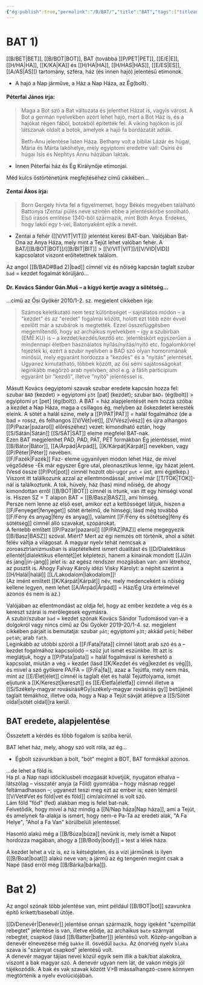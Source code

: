 ```yaml
---
{"dg-publish":true,"permalink":"/B/BAT/","title":"BAT","tags":["titleandheadingonedontmatch","multipleentries","stitched"],"created":"2025-04-30T17:28","updated":"2025-04-30T17:29"}
---
```



# BAT 1)

[[B/BET\|BET]], [[B/BOT\|BOT]], BAT (továbbá [[P/PET\|PET]], [[E/E\|E]], [[H/HA\|HA]], [[K/KA\|KA]] és [[H/HA\|HA]], [[H/HAS\|HAS]], [[E/ES\|ES]], [[A/AS\|AS]]) tartomány, szféra, ház (és innen hajó) jelentésű etimonok.  
- A hajó a Nap járműve, a Ház a Nap Háza, az Ég(bolt).

#### Péterfai János írja:

> Maga a Bot szó a Bat változata és jelenthet Házat is, vagyis várost. A Bot a germán nyelvekben azért lehet hajó, mert a Bot Ház is, és a hajókat régen fából, botokból építették fel. A viking hajókon is jól látszanak oldalt a botok, amelyek a hajó fa bordázatát adták.  
> 
> Beth-Anu jelentése Isten Háza. Bethany volt a bibliai Lázár és húgai, Mária és Márta lakóhelye, mely egyiptomi eredetre vall: Osiris és húgai Isis és Nephtys Annu házában laktak.  
- Innen Péterfai ház és Ég Királynője etimonjai.

Méd kulcs őstörténetünk megfejtéséhez című cikkében...  

#### Zentai Ákos írja:  

> Born Gergely hívta fel a figyelmemet, hogy Békés megyében található Battonya tZentai pülés neve szintén ebbe a jelentéskörbe sorolható. Első írásos említése 1340-ből származik, mint Both Anya. Érdekes, hogy lakói egy t-vel, Batonyaként ejtik a nevét.  
- Zentai a fehér ([[V/VIT\|VIT]]) jelentést keresi BAT-ban. Valójában Bat-Ona az Anya Háza, mely mint a Tejút lehet valóban fehér. A BAT/[[B/BOT\|BOT]]/[[B/BIT\|BIT]] > [[V/VIT\|VIT]]/[[V/VID\|VID]] kapcsolatot viszont erőltetettnek találom.

Az angol [[B/BAD#Bad 2)\|bad]] címnél víz és nőiség kapcsán taglalt szubar `bad` = kezdet fogalmát körüljáró...  

#### Dr. Kovács Sándor Gán.Muš – a kígyó kertje avagy a sötétség...

...című az Ősi Gyökér 2010/1-2. sz. megjelent cikkében írja:  
> Számos keletkutató nem tesz különbséget – sajnálatos módon – a "kezdet" és az "eredet" fogalmai között, holott ezt több ezer évvel ezelőtt már a szubárok is megtették. Ezzel összefüggésben megemlítendő, hogy az archaikus nyelvekben – így a szubirban (EME.KU) is – a kezdet/kezdés/kezdő etc. jelentéskört egyszerűen a mindennapi életben használatos nyílás/nyitás/nyitó etc. fogalomkörrel fejezték ki, ezért a szubir nyelvben a BAD szó olyan homonimának minősül, mely egyaránt hordozza a "kezdés" és a "nyitás" jelentését. Ugyanez kimutatható, többek között, az ősi sémi sajátosságokat leginkább megőrző arab nyelvben, ahol e.g. a fâtih participium egyaránt bír "kezdő", illetve "nyitó" jelentéssel is.  

Másutt Kovács óegyiptomi szavak szubar eredete kapcsán hozza fel: szubar `BAD` (kezdet) > egyiptomi `p3t` \[pat\] (kezdet); szubar `BAD₅` (ég(bolt)) > egyiptomi `pt` \[pet\] (ég(bolt)). A BAT = ház alapjelentését nem hozza szóba: a kezdet a Nap Háza, maga a csillagos ég, melyben az őskezdetet keresték eleink. A sötét a halál színe, mely a [[P/PAT\|PAT]] = halál fogalmához (de a bad = rossz, és felhangos [[V/Vét\|vét]], [[V/Vész\|vész]] és újra alhangos [[P/Pazar\|pazarol]] előrészéhez) vezet: kimondható eztán, hogy [[S/Sátán\|Sátán]] [[S/SÁT\|SÁT]] eleme megfelel BAT-nak.  
Ezen BAT megjelenhet PAD, PÁD, PÁT, PÉT formákban Ég jelentéssel, mint [[B/Bátor\|Bátor]], [[A/Árpád\|Árpád]], [[K/Kárpát\|Kárpát]] nevekben, vagy [[P/Péter\|Péter]] nevében.  
[[F/Fazék\|Fazék]] Faz- eleme ugyanilyen módon lehet Ház, de mivel végződése -Ék már egyszer Égre utal, pleonasztikus lenne, így házat jelent. (Vesd össze [[P/Pot\|pot]] címnél hozott obi-ugor `put` = üst, ami égjelkép.)  
Viszont itt találkozunk azzal az ellentmondással, amivel már [[T/TOK\|TOK]]-nál is találkoztunk. A tok, hüvely, ház (has) mind nőiség, de ahogy kimondottan erről [[B/BOT\|BOT]] címnél is írtunk, van itt egy hímségi vonal is. Hiszen SZ = T alapon BAT = [[B/Basz\|BASZ]], ami hímség.  
Persze nem lenne az első eset, amikor ezt a kettősséget látjuk, hiszen a [[F/Fenyeget\|fenyeget]] sötét értelmű, de hímségi; lásd még továbbá [[F/Fény és anyag\|fény és anyag]], valamint [[F/Fény és sötétség\|fény és sötétség]] címnél álló szavakat, szópárokat.  
A fentebb említett [[P/Pazar\|pazarol]] [[P/PAZ\|PAZ]] eleme megegyezik [[B/Basz\|BASZ]] szóval. Miért? Mert az égi nemzés ott történik, ahol a sötét félév váltja a világosat. A magyar nyelv tehát nemcsak a zoroasztrianizmusban is alaptételként ismert dualitást és [[D/Dialektikus ellentét\|dialektikus ellentét]]et képletezi, hanem a kínainak mondott [[J/Jin és jang\|jin-jang]] jelet is: az egész rendszer mozgásban van: ami létrehoz, az pusztít is. Ahogy Falvay Károly idézi Visky Károlyt: a néphit szerint a [[H/Halál\|halál]] [[L/Lakodalom\|lakodalom]]!  
(Az imént említett [[K/Kárpát\|Kárpát]] név, mely medenceként is nőiség kellene legyen, nem lehet [[A/Árpád\|Árpád]] = Ház/Ég Ura értelmével azonos és nem is az.)  

Valójában az ellentmondást az oldja fel, hogy az ember kezdete a vég és a kereszt szárai is merőlegesek egymásra.  
A szubir/szubar `bad` = kezdet szónak Kovács Sándor Tudomásod van-e a dolgokról vagy nincs című az Ősi Gyökér 2019-20/1-4. sz. megjelent cikkében párjait is bemutatja: szubar `pát`; egyiptomi `p3t`; akkád `petû`; héber `petah`; arab `fatḥ`.  
Leginkább az utóbbi szóról a [[F/Fata\|fata]] címnél látott arab szó és a – kezdet fogalmához kapcsolódó – szűz jut ismét eszünkbe. Itt azt is meglátjuk, hogy a [[P/Pata\|pata]] = halál fogalmával is kereshető a kapcsolat, miután a vég = kezdet (lásd [[K/Kezdet és vég\|kezdet és vég]]), és mivel a szó gyökere PA/FA = [[F/Fa\|fa]], azaz a Tejútfa, mely nem más, mint az [[E/Élet\|élet]] címnél is taglalt élet és halál Tejútfolyama, ismét eljutunk a [[K/Kereszt\|kereszt]] és [[E/Életfa\|életfa]] címnél illetve a [[S/Székely-magyar rovásírás#Gy\|székely-magyar rovásírás gy]] betűjénél taglalt témákhoz, illetve oda, hogy a Nap a Tejút sávját átlépve a [[S/Sötét oldal\|sötét oldal]]ra kerül.  

## BAT eredete, alapjelentése

Összetett a kérdés és több fogalom is szóba kerül.  

BAT lehet ház, mely, ahogy szó volt róla, az ég...
- Égbolt szavunkban a bolt, "bót" megint a BOT, BAT formákkal azonos.

...de lehet a föld is.  
Ha pl. a Nap napi időciklusbeli mozgását követjük, nyugaton elhalva – látszólag – visszatér anyja (a Föld) gyomrába – hogy másnap reggel feltámadhasson –; ugyanezt teszi meg ezt az ember is; ezen témáról [[V/Vet#Vet és föld\|vet és föld]] cím/alcímnél is volt szó.  
Lám föld "föd" (fed) alakban meg is felel bat-nak.  
Felvetődik, hogy mivel a ház mindig a [[N/Nap háza\|Nap háza]], ami a Tejút, és amelynek fa-alakja is ismert, hogy nem-e Pa-Ta az eredeti alak, "A Fa Helye", "Ahol a Fa Van" körülbelüli jelentéssel.  

Hasonló alakú még a [[B/Búza\|búza]] nevünk is, mely ismét a Napot hordozza magában, ahogy a [[B/Body\|body]] = test a lélek háza.  

A kezdet lehet a víz is, ez is kétségtelen, és a vízi járműnek is ilyen ([[B/Boat\|boat]]) alakú neve van; a jármű az ég tengerén megint csak a Napé (lásd erről még [[B/Bárka\|bárka]]).  

# Bat 2)

Az angol szónak több jelentése van, mint például [[B/BOT\|bot]] szavunkra építő krikett/baseball ütője.  

[[D/Denevér\|Denevér]] jelentése onnan származik, hogy igeként "szempillát rebegtet" jelentése is van, illetve elődje, az archaikus `bate` szárnyat rebegtet, csapkod (lásd [[B/Batter\|batter]]) jelentésű volt. Közép-angolban a denevér elnevezése még `bakke` ill. ósvédül `backa`. Az ónorvég nyelv `blaka` szava is "szárnyat csapkod" jelentésű volt.  
A denevér magyar tájias nevei közül egyik sem illik a bak/bat alakokra, viszont a bak magyar szó. A denevér ugyan nem lát, de vakon mégis jól tájékozódik. A bak és vak szavak között V>B mássalhangzó-csere könnyen megtörténik a nyelv evolúciójában.  
